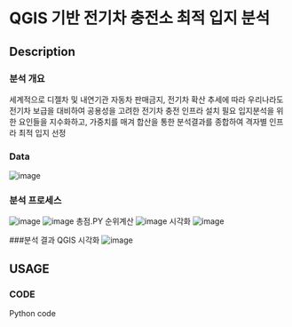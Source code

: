 # QGIS 기반 전기차 충전소 최적 입지 분석

## Description

### 분석 개요
세계적으로 디젤차 및 내연기관 자동차 판매금지, 전기차 확산 추세에 따라 우리나라도 전기차 보급을 대비하여 공용성을 고려한 전기차 충전 인프라 설치 필요
입지분석을 위한 요인들을 지수화하고, 가중치를 매겨 합산을 통한 분석결과를 종합하여 격자별 인프라 최적 입지 선정


### Data 

![image](https://user-images.githubusercontent.com/79688191/145762823-71f84e43-9625-48b9-934a-3726512e0b15.png)


### 분석 프로세스

![image](https://user-images.githubusercontent.com/79688191/145762884-545e4292-4021-4bd7-b505-980f6a561b59.png)
![image](https://user-images.githubusercontent.com/79688191/145762908-b787fbc6-ddd6-40c8-b737-5be79e4faf3b.png)
총점.PY
순위계산
![image](https://user-images.githubusercontent.com/79688191/145763251-265a9fa1-cdaa-48ff-b3e8-684fead2ec58.png)
시각화
![image](https://user-images.githubusercontent.com/79688191/145763307-8446f9a5-2c69-4903-a1f6-8469a913623b.png)

###분석 결과
QGIS 시각화
![image](https://user-images.githubusercontent.com/79688191/145762984-5185af7d-979f-407e-bd13-24e7a0be7e9a.png)


## USAGE

### CODE
Python code

